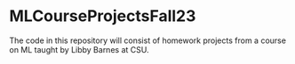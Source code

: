 # MLCourseProjectsFall23
The code in this repository will consist of homework projects from a course on ML taught by Libby Barnes at CSU. 
